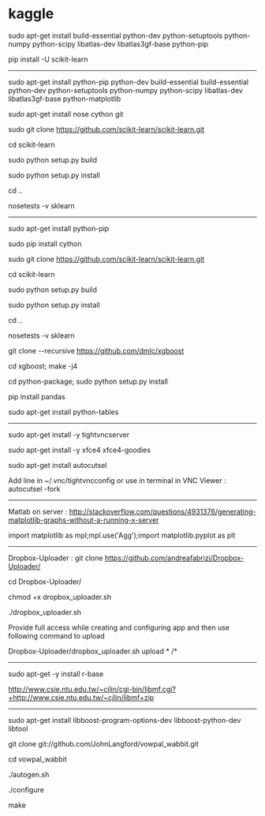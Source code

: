 # kaggle

sudo apt-get install build-essential python-dev python-setuptools python-numpy python-scipy libatlas-dev libatlas3gf-base python-pip

pip install -U scikit-learn

-------------------------------------------

sudo apt-get install python-pip python-dev build-essential build-essential python-dev python-setuptools python-numpy python-scipy libatlas-dev libatlas3gf-base python-matplotlib

sudo apt-get install nose cython git

sudo git clone https://github.com/scikit-learn/scikit-learn.git

cd scikit-learn

sudo python setup.py build

sudo python setup.py install

cd ..

nosetests -v sklearn

-------------------------------------------

sudo apt-get install python-pip

sudo pip install cython

sudo git clone https://github.com/scikit-learn/scikit-learn.git

cd scikit-learn

sudo python setup.py build

sudo python setup.py install

cd ..

nosetests -v sklearn


git clone --recursive https://github.com/dmlc/xgboost

cd xgboost; make -j4

cd python-package; sudo python setup.py install

pip install pandas

sudo apt-get install python-tables

----------------------------
sudo apt-get install -y tightvncserver

sudo apt-get install -y xfce4 xfce4-goodies

sudo apt-get install autocutsel

Add line in ~/.vnc/tightvncconfig or use in terminal in VNC Viewer : autocutsel -fork

------------------------------------
Matlab on server : http://stackoverflow.com/questions/4931376/generating-matplotlib-graphs-without-a-running-x-server

import matplotlib as mpl;mpl.use('Agg');import matplotlib.pyplot as plt

------------------------------------
Dropbox-Uploader : git clone https://github.com/andreafabrizi/Dropbox-Uploader/

cd Dropbox-Uploader/

chmod +x dropbox_uploader.sh

./dropbox_uploader.sh

Provide full access while creating and configuring app and then use following command to upload

Dropbox-Uploader/dropbox_uploader.sh upload * /*

-------------------------------------
sudo apt-get -y install r-base

http://www.csie.ntu.edu.tw/~cjlin/cgi-bin/libmf.cgi?+http://www.csie.ntu.edu.tw/~cjlin/libmf+zip

--------------------------------------
sudo apt-get install libboost-program-options-dev libboost-python-dev libtool

git clone git://github.com/JohnLangford/vowpal_wabbit.git

cd vowpal_wabbit

./autogen.sh

./configure

make
